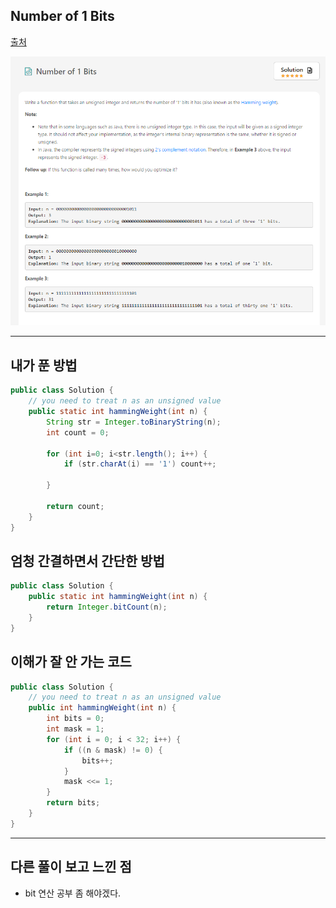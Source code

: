 ## Number of 1 Bits
[출처](https://leetcode.com/explore/challenge/card/february-leetcoding-challenge-2021/584/week-1-february-1st-february-7th/3625/)

![](/images/2020.02.01/01.png)
<hr>

## 내가 푼 방법

``` java
public class Solution {
    // you need to treat n as an unsigned value
    public static int hammingWeight(int n) {
        String str = Integer.toBinaryString(n);
        int count = 0;

        for (int i=0; i<str.length(); i++) {
            if (str.charAt(i) == '1') count++;
            
        }

        return count;
    }
}
```

## 엄청 간결하면서 간단한 방법

``` java
public class Solution {
    public static int hammingWeight(int n) {
        return Integer.bitCount(n);
    }
}
```

## 이해가 잘 안 가는 코드

``` java
public class Solution {
    // you need to treat n as an unsigned value
    public int hammingWeight(int n) {
        int bits = 0;
        int mask = 1;
        for (int i = 0; i < 32; i++) {
            if ((n & mask) != 0) {
                bits++;
            }
            mask <<= 1;
        }
        return bits;
    }
}
```
<hr>

## 다른 풀이 보고 느낀 점
 - bit 연산 공부 좀 해야겠다.
